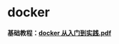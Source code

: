 # docker
<!-- author:lingke.wang@mljr.com -->

**基础教程：[docker 从入门到实践.pdf](http://gitlab.mljr.com/FELab/books/raw/master/docker%20%E4%BB%8E%E5%85%A5%E9%97%A8%E5%88%B0%E5%AE%9E%E8%B7%B5.pdf)**

<!-- **docker使用过程中遇到的一些问题：** -->
